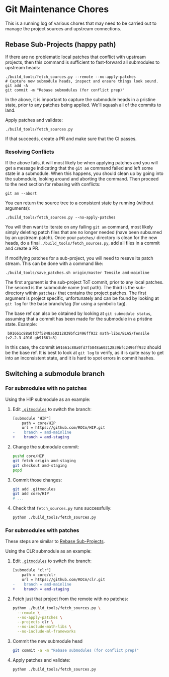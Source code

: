 # Git Maintenance Chores

This is a running log of various chores that may need to be carried out to
manage the project sources and upstream connections.

## Rebase Sub-Projects (happy path)

If there are no problematic local patches that conflict with upstream projects,
then this command is sufficient to fast-forward all submodules to upstream
heads:

```
./build_tools/fetch_sources.py --remote --no-apply-patches
# Capture new submodule heads, inspect and ensure things look sound.
git add -A
git commit -m "Rebase submodules (for conflict prep)"
```

In the above, it is important to capture the submodule heads in a pristine
state, prior to any patches being applied. We'll squash all of the commits to
land.

Apply patches and validate:

```
./build_tools/fetch_sources.py
```

If that succeeds, create a PR and make sure that the CI passes.

### Resolving Conflicts

If the above fails, it will most likely be when applying patches and you will
get a message indicating that the `git am` command failed and left some state
in a submodule. When this happens, you should clean up by going into the
submodule, looking around and aborting the command. Then proceed to the
next section for rebasing with conflicts:

```
git am --abort
```

You can return the source tree to a consistent state by running (without
arguments):

```
./build_tools/fetch_sources.py --no-apply-patches
```

You will then want to iterate on any failing `git am` command, most likely
simply deleting patch files that are no longer needed (have been subsumed by
an upstream patch). Once your `patches/` directory is clean for the new heads,
do a final `./build_tools/fetch_sources.py`, add all files in a commit and
create a PR.

If modifying patches for a sub-project, you will need to resave its patch
stream. This can be done with a command like:

```
./build_tools/save_patches.sh origin/master Tensile amd-mainline
```

The first argument is the sub-project ToT commit, prior to any local patches.
The second is the submodule name (not path). The third is the sub-directory
within `patches/` that contains the project patches. The first argument is
project specific, unfortunately and can be found by looking at `git log` for
the base branch/tag (for using a symbolic tag).

The base ref can also be obtained by looking at `git submodule status`, assuming
that a commit has been made for the submodule in a pristine state. Example:

```
 b91661c88a0fd7f5848a60212839bfc2496ff932 math-libs/BLAS/Tensile (v2.2.3-4910-gb91661c8)
```

In this case, the commit `b91661c88a0fd7f5848a60212839bfc2496ff932` should be
the base ref. It is best to look at `git log` to verify, as it is quite
easy to get into an inconsistent state, and it is hard to spot errors in
commit hashes.

## Switching a submodule branch

### For submodules with no patches

Using the HIP submodule as an example:

1. Edit [`.gitmodules`](/.gitmodules) to switch the branch:

   ```diff
   [submodule "HIP"]
       path = core/HIP
       url = https://github.com/ROCm/HIP.git
   -	branch = amd-mainline
   +	branch = amd-staging
   ```

1. Change the submodule commit:

   ```bash
   pushd core/HIP
   git fetch origin amd-staging
   git checkout amd-staging
   popd
   ```

1. Commit those changes:

   ```bash
   git add .gitmodules
   git add core/HIP
   # ...
   ```

1. Check that `fetch_sources.py` runs successfully:

   ```bash
   python ./build_tools/fetch_sources.py
   ```

### For submodules with patches

These steps are similar to
[Rebase Sub-Projects](#rebase-sub-projects-happy-path).

Using the CLR submodule as an example:

1. Edit [`.gitmodules`](/.gitmodules) to switch the branch:

   ```diff
   [submodule "clr"]
       path = core/clr
       url = https://github.com/ROCm/clr.git
   -	branch = amd-mainline
   +	branch = amd-staging
   ```

1. Fetch just that project from the remote with no patches:

   ```bash
   python ./build_tools/fetch_sources.py \
     --remote \
     --no-apply-patches \
     --projects clr \
     --no-include-math-libs \
     --no-include-ml-frameworks
   ```

1. Commit the new submodule head

   ```bash
   git commit -a -m "Rebase submodules (for conflict prep)"
   ```

1. Apply patches and validate:

   ```bash
   python ./build_tools/fetch_sources.py
   ```
